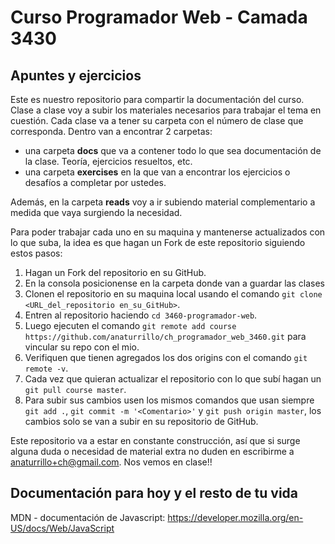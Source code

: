 # Curso Programador Web - Camada 3430
## Apuntes y ejercicios
Este es nuestro repositorio para compartir la documentación del curso. Clase a clase voy a subir los materiales necesarios para trabajar el tema en cuestión.
Cada clase va a tener su carpeta con el número de clase que corresponda. Dentro van a encontrar 2 carpetas:
- una carpeta **docs** que va a contener todo lo que sea documentación de la clase. Teoría, ejercicios resueltos, etc.
- una carpeta **exercises** en la que van a encontrar los ejercicios o desafíos a completar por ustedes.

Además, en la carpeta **reads** voy a ir subiendo material complementario a medida que vaya surgiendo la necesidad.

Para poder trabajar cada uno en su maquina y mantenerse actualizados con lo que suba, la idea es que hagan un Fork de este repositorio siguiendo estos pasos:

1. Hagan un Fork del repositorio en su GitHub.
2. En la consola posicionense en la carpeta donde van a guardar las clases
3. Clonen el repositorio en su maquina local usando el comando `git clone <URL_del_repositorio en_su_GitHub>`.
4. Entren al repositorio haciendo `cd 3460-programador-web`. 
5. Luego ejecuten el comando `git remote add course https://github.com/anaturrillo/ch_programador_web_3460.git` para vincular su repo con el mio.
6. Verifiquen que tienen agregados los dos origins con el comando `git remote -v`.
7. Cada vez que quieran actualizar el repositorio con lo que subí hagan un `git pull course master`.
8. Para subir sus cambios usen los mismos comandos que usan siempre `git add .`, `git commit -m '<Comentario>'` y `git push origin master`, los cambios solo se van a subir en su repositorio de GitHub.

Este repositorio va a estar en constante construcción, así que si surge alguna duda o necesidad de material extra no duden en escribirme a anaturrillo+ch@gmail.com.
Nos vemos en clase!!


## Documentación para hoy y el resto de tu vida

MDN - documentación de Javascript: https://developer.mozilla.org/en-US/docs/Web/JavaScript